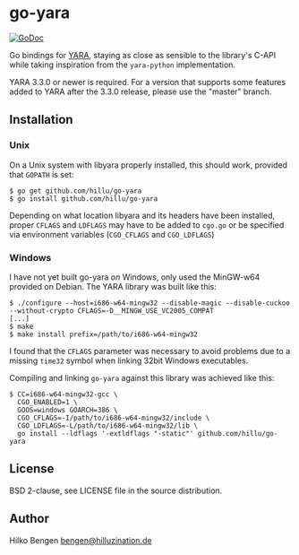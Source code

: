 # go-yara

[![GoDoc](https://godoc.org/github.com/hillu/go-yara?status.svg)](https://godoc.org/github.com/hillu/go-yara)

Go bindings for [YARA](http://plusvic.github.io/yara/), staying as
close as sensible to the library's C-API while taking inspiration from
the `yara-python` implementation.

YARA 3.3.0 or newer is required. For a version that supports some
features added to YARA after the 3.3.0 release, please use the
"master" branch.

## Installation

### Unix

On a Unix system with libyara properly installed, this should work,
provided that `GOPATH` is set:

    $ go get github.com/hillu/go-yara
    $ go install github.com/hillu/go-yara

Depending on what location libyara and its headers have been
installed, proper `CFLAGS` and `LDFLAGS` may have to be added to
`cgo.go` or be specified via environment variables (`CGO_CFLAGS` and
`CGO_LDFLAGS`)

### Windows

I have not yet built go-yara *on* Windows, only used the MinGW-w64
provided on Debian. The YARA library was built like this:

    $ ./configure --host=i686-w64-mingw32 --disable-magic --disable-cuckoo --without-crypto CFLAGS=-D__MINGW_USE_VC2005_COMPAT
    [...]
    $ make
    $ make install prefix=/path/to/i686-w64-mingw32

I found that the `CFLAGS` parameter was necessary to avoid problems
due to a missing `time32` symbol when linking 32bit Windows
executables.

Compiling and linking `go-yara` against this library was achieved like
this:

    $ CC=i686-w64-mingw32-gcc \
      CGO_ENABLED=1 \
      GOOS=windows GOARCH=386 \
      CGO_CFLAGS=-I/path/to/i686-w64-mingw32/include \
      CGO_LDFLAGS=-L/path/to/i686-w64-mingw32/lib \
      go install --ldflags '-extldflags "-static"' github.com/hillu/go-yara

## License

BSD 2-clause, see LICENSE file in the source distribution.

## Author

Hilko Bengen <bengen@hilluzination.de>
